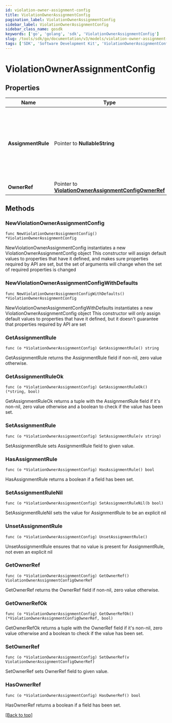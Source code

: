 ```yaml
---
id: violation-owner-assignment-config
title: ViolationOwnerAssignmentConfig
pagination_label: ViolationOwnerAssignmentConfig
sidebar_label: ViolationOwnerAssignmentConfig
sidebar_class_name: gosdk
keywords: ['go', 'golang', 'sdk', 'ViolationOwnerAssignmentConfig'] 
slug: /tools/sdk/go/documentation/v3/models/violation-owner-assignment-config
tags: ['SDK', 'Software Development Kit', 'ViolationOwnerAssignmentConfig']
---
```


# ViolationOwnerAssignmentConfig

## Properties

Name | Type | Description | Notes
------------ | ------------- | ------------- | -------------
**AssignmentRule** | Pointer to **NullableString** | Details about the violations owner. MANAGER - identity&#39;s manager STATIC - Governance Group or Identity | [optional] 
**OwnerRef** | Pointer to [**ViolationOwnerAssignmentConfigOwnerRef**](ViolationOwnerAssignmentConfigOwnerRef) |  | [optional] 

## Methods

### NewViolationOwnerAssignmentConfig

`func NewViolationOwnerAssignmentConfig() *ViolationOwnerAssignmentConfig`

NewViolationOwnerAssignmentConfig instantiates a new ViolationOwnerAssignmentConfig object
This constructor will assign default values to properties that have it defined,
and makes sure properties required by API are set, but the set of arguments
will change when the set of required properties is changed

### NewViolationOwnerAssignmentConfigWithDefaults

`func NewViolationOwnerAssignmentConfigWithDefaults() *ViolationOwnerAssignmentConfig`

NewViolationOwnerAssignmentConfigWithDefaults instantiates a new ViolationOwnerAssignmentConfig object
This constructor will only assign default values to properties that have it defined,
but it doesn't guarantee that properties required by API are set

### GetAssignmentRule

`func (o *ViolationOwnerAssignmentConfig) GetAssignmentRule() string`

GetAssignmentRule returns the AssignmentRule field if non-nil, zero value otherwise.

### GetAssignmentRuleOk

`func (o *ViolationOwnerAssignmentConfig) GetAssignmentRuleOk() (*string, bool)`

GetAssignmentRuleOk returns a tuple with the AssignmentRule field if it's non-nil, zero value otherwise
and a boolean to check if the value has been set.

### SetAssignmentRule

`func (o *ViolationOwnerAssignmentConfig) SetAssignmentRule(v string)`

SetAssignmentRule sets AssignmentRule field to given value.

### HasAssignmentRule

`func (o *ViolationOwnerAssignmentConfig) HasAssignmentRule() bool`

HasAssignmentRule returns a boolean if a field has been set.

### SetAssignmentRuleNil

`func (o *ViolationOwnerAssignmentConfig) SetAssignmentRuleNil(b bool)`

 SetAssignmentRuleNil sets the value for AssignmentRule to be an explicit nil

### UnsetAssignmentRule
`func (o *ViolationOwnerAssignmentConfig) UnsetAssignmentRule()`

UnsetAssignmentRule ensures that no value is present for AssignmentRule, not even an explicit nil
### GetOwnerRef

`func (o *ViolationOwnerAssignmentConfig) GetOwnerRef() ViolationOwnerAssignmentConfigOwnerRef`

GetOwnerRef returns the OwnerRef field if non-nil, zero value otherwise.

### GetOwnerRefOk

`func (o *ViolationOwnerAssignmentConfig) GetOwnerRefOk() (*ViolationOwnerAssignmentConfigOwnerRef, bool)`

GetOwnerRefOk returns a tuple with the OwnerRef field if it's non-nil, zero value otherwise
and a boolean to check if the value has been set.

### SetOwnerRef

`func (o *ViolationOwnerAssignmentConfig) SetOwnerRef(v ViolationOwnerAssignmentConfigOwnerRef)`

SetOwnerRef sets OwnerRef field to given value.

### HasOwnerRef

`func (o *ViolationOwnerAssignmentConfig) HasOwnerRef() bool`

HasOwnerRef returns a boolean if a field has been set.


[[Back to top]](#) 



